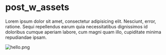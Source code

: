 # post_w_assets

Lorem ipsum dolor sit amet, consectetur adipisicing elit. Nesciunt, error, ratione. Sequi repellendus earum quia necessitatibus dignissimos id doloribus cumque aperiam labore, cum magni quam illo, cupiditate minima repudiandae ipsam.


<img src="assets/images/hello.png" alt="hello.png">
